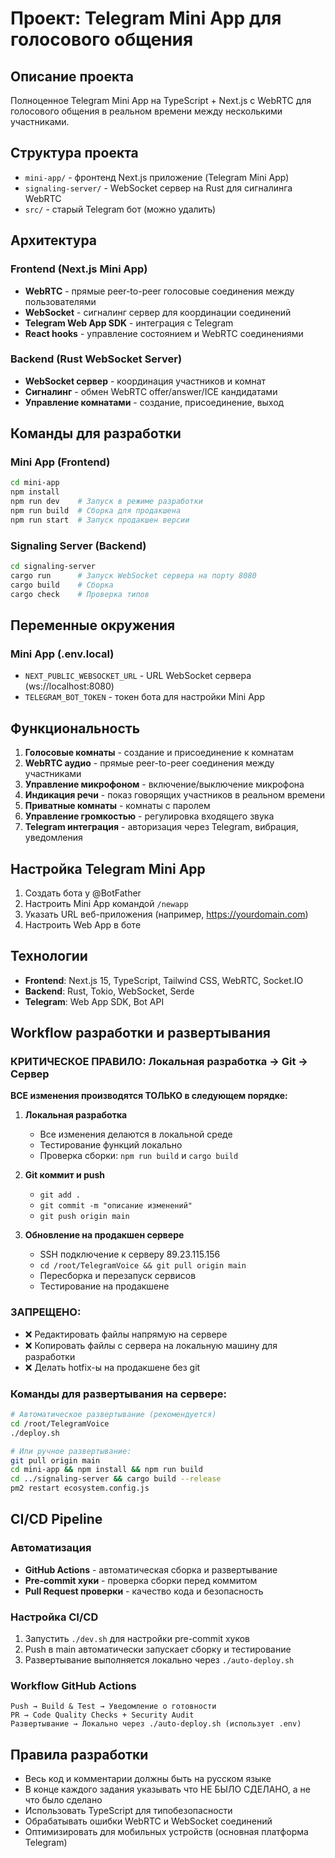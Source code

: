 # Проект: Telegram Mini App для голосового общения

## Описание проекта
Полноценное Telegram Mini App на TypeScript + Next.js с WebRTC для голосового общения в реальном времени между несколькими участниками.

## Структура проекта
- `mini-app/` - фронтенд Next.js приложение (Telegram Mini App)
- `signaling-server/` - WebSocket сервер на Rust для сигналинга WebRTC
- `src/` - старый Telegram бот (можно удалить)

## Архитектура
### Frontend (Next.js Mini App)
- **WebRTC** - прямые peer-to-peer голосовые соединения между пользователями
- **WebSocket** - сигналинг сервер для координации соединений
- **Telegram Web App SDK** - интеграция с Telegram
- **React hooks** - управление состоянием и WebRTC соединениями

### Backend (Rust WebSocket Server)
- **WebSocket сервер** - координация участников и комнат
- **Сигналинг** - обмен WebRTC offer/answer/ICE кандидатами
- **Управление комнатами** - создание, присоединение, выход

## Команды для разработки

### Mini App (Frontend)
```bash
cd mini-app
npm install
npm run dev    # Запуск в режиме разработки
npm run build  # Сборка для продакшена
npm run start  # Запуск продакшен версии
```

### Signaling Server (Backend)
```bash
cd signaling-server
cargo run      # Запуск WebSocket сервера на порту 8080
cargo build    # Сборка
cargo check    # Проверка типов
```

## Переменные окружения

### Mini App (.env.local)
- `NEXT_PUBLIC_WEBSOCKET_URL` - URL WebSocket сервера (ws://localhost:8080)
- `TELEGRAM_BOT_TOKEN` - токен бота для настройки Mini App

## Функциональность
1. **Голосовые комнаты** - создание и присоединение к комнатам
2. **WebRTC аудио** - прямые peer-to-peer соединения между участниками
3. **Управление микрофоном** - включение/выключение микрофона
4. **Индикация речи** - показ говорящих участников в реальном времени
5. **Приватные комнаты** - комнаты с паролем
6. **Управление громкостью** - регулировка входящего звука
7. **Telegram интеграция** - авторизация через Telegram, вибрация, уведомления

## Настройка Telegram Mini App
1. Создать бота у @BotFather
2. Настроить Mini App командой `/newapp`
3. Указать URL веб-приложения (например, https://yourdomain.com)
4. Настроить Web App в боте

## Технологии
- **Frontend**: Next.js 15, TypeScript, Tailwind CSS, WebRTC, Socket.IO
- **Backend**: Rust, Tokio, WebSocket, Serde
- **Telegram**: Web App SDK, Bot API

## Workflow разработки и развертывания

### КРИТИЧЕСКОЕ ПРАВИЛО: Локальная разработка → Git → Сервер
**ВСЕ изменения производятся ТОЛЬКО в следующем порядке:**

1. **Локальная разработка**
   - Все изменения делаются в локальной среде
   - Тестирование функций локально
   - Проверка сборки: `npm run build` и `cargo build`

2. **Git коммит и push**
   - `git add .`
   - `git commit -m "описание изменений"`
   - `git push origin main`

3. **Обновление на продакшен сервере**
   - SSH подключение к серверу 89.23.115.156
   - `cd /root/TelegramVoice && git pull origin main`
   - Пересборка и перезапуск сервисов
   - Тестирование на продакшене

### ЗАПРЕЩЕНО:
- ❌ Редактировать файлы напрямую на сервере
- ❌ Копировать файлы с сервера на локальную машину для разработки
- ❌ Делать hotfix-ы на продакшене без git

### Команды для развертывания на сервере:
```bash
# Автоматическое развертывание (рекомендуется)
cd /root/TelegramVoice
./deploy.sh

# Или ручное развертывание:
git pull origin main
cd mini-app && npm install && npm run build
cd ../signaling-server && cargo build --release
pm2 restart ecosystem.config.js
```

## CI/CD Pipeline

### Автоматизация
- **GitHub Actions** - автоматическая сборка и развертывание
- **Pre-commit хуки** - проверка сборки перед коммитом
- **Pull Request проверки** - качество кода и безопасность

### Настройка CI/CD
1. Запустить `./dev.sh` для настройки pre-commit хуков
2. Push в main автоматически запускает сборку и тестирование
3. Развертывание выполняется локально через `./auto-deploy.sh`

### Workflow GitHub Actions
```
Push → Build & Test → Уведомление о готовности
PR → Code Quality Checks + Security Audit
Развертывание → Локально через ./auto-deploy.sh (использует .env)
```

## Правила разработки
- Весь код и комментарии должны быть на русском языке
- В конце каждого задания указывать что НЕ БЫЛО СДЕЛАНО, а не что было сделано
- Использовать TypeScript для типобезопасности
- Обрабатывать ошибки WebRTC и WebSocket соединений
- Оптимизировать для мобильных устройств (основная платформа Telegram)